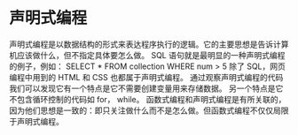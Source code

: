 # 声明式编程

声明式编程是以数据结构的形式来表达程序执行的逻辑。它的主要思想是告诉计算机应该做什么，但不指定具体要怎么做。
SQL 语句就是最明显的一种声明式编程的例子，例如：
SELECT \* FROM collection WHERE num > 5
除了 SQL，网页编程中用到的 HTML 和 CSS 也都属于声明式编程。
通过观察声明式编程的代码我们可以发现它有一个特点是它不需要创建变量用来存储数据。
另一个特点是它不包含循环控制的代码如 for， while。
函数式编程和声明式编程是有所关联的，因为他们思想是一致的：即只关注做什么而不是怎么做。但函数式编程不仅仅局限于声明式编程。
